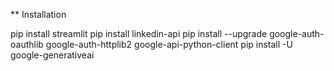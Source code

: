 ** Installation

pip install streamlit
pip install linkedin-api
pip install --upgrade google-auth-oauthlib google-auth-httplib2 google-api-python-client
pip install -U google-generativeai

